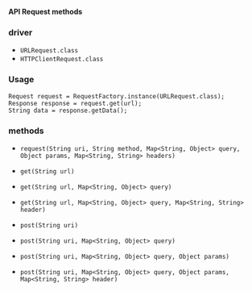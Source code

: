 **API Request methods**

### driver 

- `URLRequest.class`
- `HTTPClientRequest.class`

### Usage

```
Request request = RequestFactory.instance(URLRequest.class);
Response response = request.get(url);
String data = response.getData();
```

### methods

- `request(String uri, String method, Map<String, Object> query, Object params, Map<String, String> headers)`

- `get(String url)`

- `get(String url, Map<String, Object> query)`

- `get(String url, Map<String, Object> query, Map<String, String> header)`

- `post(String uri)`

- `post(String uri, Map<String, Object> query)`

- `post(String uri, Map<String, Object> query, Object params)`
    
- `post(String uri, Map<String, Object> query, Object params, Map<String, String> header)`